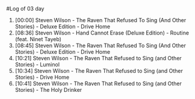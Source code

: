 #Log of 03 day

1. [00:00] Steven Wilson - The Raven That Refused To Sing (And Other Stories) - Deluxe Edition - Drive Home
1. [08:36] Steven Wilson - Hand Cannot Erase (Deluxe Edition) - Routine (feat. Ninet Tayeb)
1. [08:45] Steven Wilson - The Raven That Refused To Sing (And Other Stories) - Deluxe Edition - Drive Home
1. [10:21] Steven Wilson - The Raven That Refused to Sing (and Other Stories) - Luminol
1. [10:34] Steven Wilson - The Raven That Refused to Sing (and Other Stories) - Drive Home
1. [10:41] Steven Wilson - The Raven That Refused to Sing (and Other Stories) - The Holy Drinker
